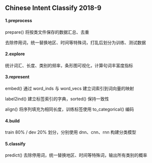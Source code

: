 ## Chinese Intent Classify 2018-9

#### 1.preprocess

prepare() 将按类文件保存的数据汇总、去重

去除停用词，统一替换地区、时间等特殊词，打乱后划分为训练、测试数据

#### 2.explore

统计词汇、长度、类别的频率，条形图可视化，计算句词丰富度指标

#### 3.represent

embed() 通过 word_inds 与 word_vecs 建立词索引到词向量的映射

label2ind() 建立标签索引的字典，sorted() 保持一致性

align() 将序列填充为相同长度，训练标签使用 to_categorical() 编码

#### 4.build

train 80% / dev 20% 划分，分别使用 dnn、cnn、rnn 构建分类模型

#### 5.classify

predict() 去除停用词，统一替换地区、时间等特殊词，输出所有类别的概率